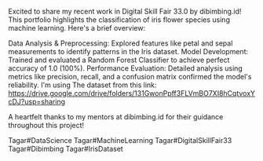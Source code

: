 Excited to share my recent work in Digital Skill Fair 33.0 by dibimbing.id!
This portfolio highlights the classification of iris flower species using machine learning. Here's a brief overview:

Data Analysis & Preprocessing: Explored features like petal and sepal measurements to identify patterns in the Iris dataset.
Model Development: Trained and evaluated a Random Forest Classifier to achieve perfect accuracy of 1.0 (100%).
Performance Evaluation: Detailed analysis using metrics like precision, recall, and a confusion matrix confirmed the model's reliability.
I'm using The dataset from this link: https://drive.google.com/drive/folders/131GwonPpff3FLVmBO7XI8hCqtvoxYcDJ?usp=sharing

A heartfelt thanks to my mentors at dibimbing.id for their guidance throughout this project! 

Tagar#DataScience Tagar#MachineLearning Tagar#DigitalSkillFair33 Tagar#Dibimbing Tagar#IrisDataset
